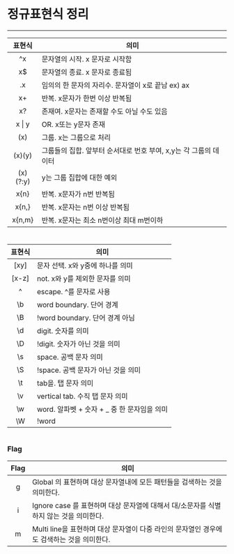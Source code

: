 # 정규표현식 정리

* * *

|    표현식     | 의미                                      |  
|:----------:|-----------------------------------------|    
|     ^x     | 문자열의 시작. x 문자로 시작함                      |  
|     x$     | 문자열의 종료. x 문자로 종료됨                      |
|     .x     | 임의의 한 문자의 자리수. 문자열이 x로 끝남 ex) ax        |
|     x+     | 반복. x문자가 한번 이상 반복됨                      |
|     x?     | 존재여. x문자는 존재할 수도 아닐 수도 있음               |
| x &#124; y | OR. x또는 y문자 존재                          |
|    (x)     | 그룹. x는 그룹으로 처리                          |
|   (x)(y)   | 그룹들의 집합. 앞부터 순서대로 번호 부여, x,y는 각 그룹의 데이터 |
|  (x)(?:y)  | y는 그룹 집합에 대한 예외                         |
|    x{n}    | 반복. x문자가 n번 반복됨                         |
|   x{n,}    | 반복. x문자는 n번 이상 반복됨                      |
|   x{n,m}   | 반복. x문자는 최소 n번이상 최대 m번이하                |

#

|  표현식  | 의미                              |  
|:-----:|---------------------------------|   
| [xy]  | 문자 선택. x와 y중에 하나를 의미            |
| [x-z] | not. x와 y를 제외한 문자를 의미           |
|  \^   | escape.  ^를 문자로 사용              |
|  \b   | word boundary. 단어 경계            |
|  \B   | !word boundary. 단어 경계 아님        |
|  \d   | digit. 숫자를 의미                   |
|  \D   | !digit. 숫자가 아닌 것을 의미            |
|  \s   | space. 공백 문자 의미                 |
|  \S   | !space. 공백 문자가 아닌 것을 의미         |
|  \t   | tab을. 탭 문자 의미                   |
|  \v   | vertical tab.  수직 탭 문자 의미       |
|  \w   | word.  알파벳 + 숫자 + _ 중 한 문자임을 의미 |
|  \W   | !word                           |

  #
### Flag 
| Flag | 의미                                                    |  
|:----:|-------------------------------------------------------|
|  g   | Global 의 표현하며 대상 문자열내에 모든 패턴들을 검색하는 것을 의미한다.          |
|  i   | Ignore case 를 표현하며 대상 문자열에 대해서 대/소문자를 식별하지 않는 것을 의미한다. |
|  m   | Multi line을 표현하며 대상 문자열이 다중 라인의 문자열인 경우에도 검색하는 것을 의미한다.                                                      |
